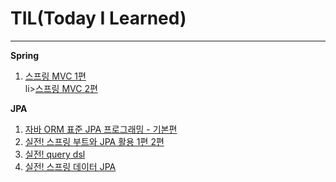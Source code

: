 # TIL(Today I Learned)
<hr>

**Spring** 
<ol>
    <li><a href="https://github.com/ansdudgh98/TIL/tree/master/Spring/mvc1%ED%8E%B8">스프링 MVC 1편</a></li>
    li><a href="https://github.com/ansdudgh98/TIL/tree/master/Spring/mvc2%ED%8E%B8">스프링 MVC 2편</a></li>
</ol>


**JPA**
<ol>
    <li><a href="https://github.com/ansdudgh98/TIL/tree/master/JPA/JPA%EA%B8%B0%EB%B3%B8%ED%8E%B8">자바 ORM 표준 JPA 프로그래밍 - 기본편</a></li>
    <li><a href="https://github.com/ansdudgh98/TIL/tree/master/JPA/JPA%ED%99%9C%EC%9A%A9%ED%8E%B8/jpashop">실전! 스프링 부트와 JPA 활용 1편 2편</a></li>
    <li><a href="https://github.com/ansdudgh98/TIL/tree/master/JPA/querydsl">실전! query dsl</a></li>
    <li><a href="https://github.com/ansdudgh98/TIL/tree/master/JPA/%EC%8A%A4%ED%94%84%EB%A7%81%20data%20jpa/data-jpa">실전! 스프링 데이터 JPA</a></li></li>
</ol>

